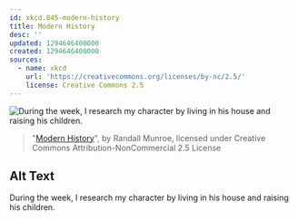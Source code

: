 ```yaml
---
id: xkcd.845-modern-history
title: Modern History
desc: ''
updated: 1294646400000
created: 1294646400000
sources:
  - name: xkcd
    url: 'https://creativecommons.org/licenses/by-nc/2.5/'
    license: Creative Commons 2.5
---
```

![During the week, I research my character by living in his house and raising his children.](https://imgs.xkcd.com/comics/modern_history.png)
> "[Modern History](https://xkcd.com/845/)", by Randall Munroe, licensed under Creative Commons Attribution-NonCommercial 2.5 License

## Alt Text
During the week, I research my character by living in his house and raising his children.
